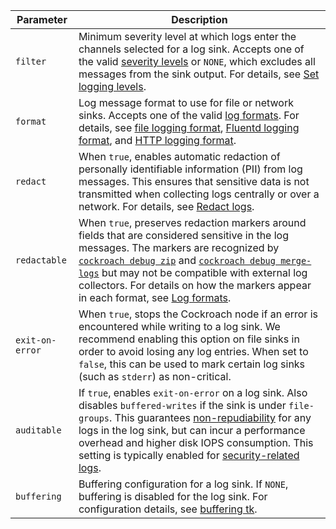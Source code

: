 | Parameter       | Description                                                                                                                                                                                                                                                                                                                                                                                                                        |
|-----------------|------------------------------------------------------------------------------------------------------------------------------------------------------------------------------------------------------------------------------------------------------------------------------------------------------------------------------------------------------------------------------------------------------------------------------------|
| `filter`        | Minimum severity level at which logs enter the channels selected for a log sink. Accepts one of the valid [severity levels](logging.html#logging-levels-severities) or `NONE`, which excludes all messages from the sink output. For details, see [Set logging levels](#set-logging-levels).                                                                                                                                       |
| `format`        | Log message format to use for file or network sinks. Accepts one of the valid [log formats](log-formats.html). For details, see [file logging format](#file-logging-format), [Fluentd logging format](#fluentd-logging-format), and [HTTP logging format](#http-logging-format).                                                                                                                                                   |
| `redact`        | When `true`, enables automatic redaction of personally identifiable information (PII) from log messages. This ensures that sensitive data is not transmitted when collecting logs centrally or over a network. For details, see [Redact logs](#redact-logs).                                                                                                                                                                       |
| `redactable`    | When `true`, preserves redaction markers around fields that are considered sensitive in the log messages. The markers are recognized by [`cockroach debug zip`](cockroach-debug-zip.html) and [`cockroach debug merge-logs`](cockroach-debug-merge-logs.html) but may not be compatible with external log collectors. For details on how the markers appear in each format, see [Log formats](log-formats.html).                   |
| `exit-on-error` | When `true`, stops the Cockroach node if an error is encountered while writing to a log sink. We recommend enabling this option on file sinks in order to avoid losing any log entries. When set to `false`, this can be used to mark certain log sinks (such as `stderr`) as non-critical.                                                                                                                                        |
| `auditable`     | If `true`, enables `exit-on-error` on a log sink. Also disables `buffered-writes` if the sink is under `file-groups`. This guarantees [non-repudiability](https://en.wikipedia.org/wiki/Non-repudiation) for any logs in the log sink, but can incur a performance overhead and higher disk IOPS consumption. This setting is typically enabled for [security-related logs](logging-use-cases.html#security-and-audit-monitoring). |
| `buffering`     | Buffering configuration for a log sink. If `NONE`, buffering is disabled for the log sink. For configuration details, see [buffering tk](#buffering-tk).                                                                                                                                                                                                                                                                           |